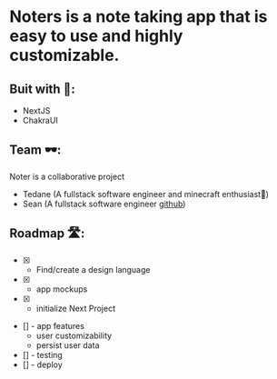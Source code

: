 # Noters  is a note taking app that is easy to use and highly customizable.

## Buit with 🔨:
- NextJS
- ChakraUI 

## Team 🕶: 
Noter is a collaborative project
- Tedane (A fullstack software engineer and minecraft enthusiast🧱)
- Sean (A fullstack software engineer [github](https://github.com/seyuan111))

## Roadmap 🛣:
- [x] - Find/create a design language
- [x] - app mockups
- [x] - initialize Next Project
- [] - app features
    - user customizability
    - persist user data
- [] - testing
- [] - deploy
